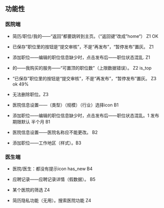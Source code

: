 ## 功能性

### 医院端
- 简历/职位/我的——“返回”都要跳转到主页。（“返回键“改成”home“） Z1 OK
- 已保存”职位里的按钮是“提交审核”，不是“再发布”，“暂停发布”置灰。 Z1
- 添加职位——编辑的职位信息缺少时，点击发布后——职位状态混乱.  Z1

- 的——我购买的服务——“可置顶的职位数”（上限数据错误）。 Z2 is_top
- “已保存”职位里的按钮是“提交审核”，不是“再发布”，“暂停发布”置灰。 Z3 ok 49%
- 无法删除职位。Z3

- 医院信息设置——（类型）（规模）（行业）选择icon B1
- 添加职位——编辑的职位信息缺少时，点击发布后——职位状态混乱。1 发布期限默认 半个月 B1
- 医院信息设置——医院名称应不能更改。 B2
- 添加职位——工作地区（样式）。B3


### 医生端
- 医院/医生：都没有提示icon has_new B4
- 应聘记录——应聘记录详情（假数据）。 B5

- 某个医院的筛选 Z4
- 简历隐私功能（无用）。搜索医院功能   Z4
